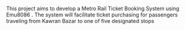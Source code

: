 This project aims to develop a Metro Rail Ticket Booking System using Emu8086 . The system will facilitate ticket purchasing for passengers traveling from Kawran Bazar to one of five designated stops
